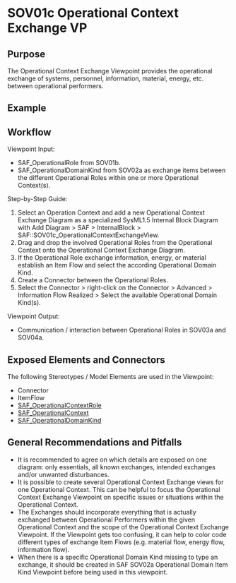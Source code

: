 # SOV01c Operational Context Exchange VP

## Purpose
The Operational Context Exchange Viewpoint provides the operational exchange of systems, personnel, information, material, energy, etc. between operational performers.

## Example

## Workflow
Viewpoint Input:
* SAF_OperationalRole from SOV01b.
* SAF_OperationalDomainKind from SOV02a as exchange items between the different Operational Roles within one or more Operational Context(s). 

Step-by-Step Guide:
1.	Select an Operation Context and add a new Operational Context Exchange Diagram as a specialized SysML1.5 Internal Block Diagram with Add Diagram > SAF > InternalBlock > SAF::SOV01c_OperationalContextExchangeView.
2. 	Drag and drop the involved Operational Roles from the Operational Context onto the Operational Context Exchange Diagram.
3.	If the Operational Role exchange information, energy, or material establish an Item Flow and select the according Operational Domain Kind.
4.	Create a Connector between the Operational Roles.
5.	Select the Connector > right-click on the Connector > Advanced > Information Flow Realized > Select the available Operational Domain Kind(s). 

Viewpoint Output:
* Communication / interaction between Operational Roles in SOV03a and SOV04a.

## Exposed Elements and Connectors
The following Stereotypes / Model Elements are used in the Viewpoint:
* Connector
* ItemFlow
* [SAF_OperationalContextRole](https://github.com/GfSE/SAF-Specification/blob/TdSE2023/stereotypes.md#SAF_OperationalContextRole)
* [SAF_OperationalContext](https://github.com/GfSE/SAF-Specification/blob/TdSE2023/stereotypes.md#SAF_OperationalContext)
* [SAF_OperationalDomainKind](https://github.com/GfSE/SAF-Specification/blob/TdSE2023/stereotypes.md#SAF_OperationalDomainKind)


## General Recommendations and Pitfalls
*	It is recommended to agree on which details are exposed on one diagram: only essentials, all known exchanges, intended exchanges and/or unwanted disturbances.
*	It is possible to create several Operational Context Exchange views for one Operational Context. This can be helpful to focus the Operational Context Exchange Viewpoint on specific issues or situations within the Operational Context.
*	The Exchanges should incorporate everything that is actually exchanged between Operational Performers within the given Operational Context and the scope of the Operational Context Exchange Viewpoint. If the Viewpoint gets too confusing, it can help to color code different types of exchange Item Flows (e.g. material flow, energy flow, information flow).
*	When there is a specific Operational Domain Kind missing to type an exchange, it should be created in SAF SOV02a Operational Domain Item Kind Viewpoint before being used in this viewpoint.
